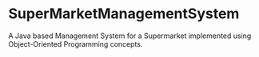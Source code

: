 # SuperMarketManagementSystem
A Java based Management System for a Supermarket implemented using Object-Oriented Programming concepts.

